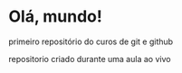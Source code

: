 # Olá, mundo!
primeiro repositório do curos de git e github

repositorio criado durante uma aula ao vivo
